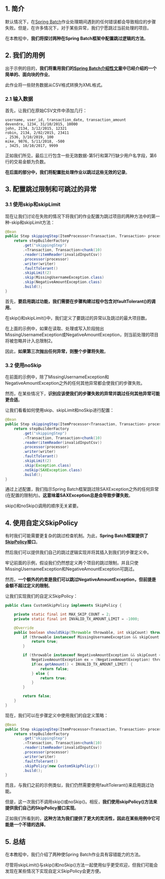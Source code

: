 ## 1. 简介

默认情况下，在[Spring Batch](https://spring.io/projects/spring-batch)作业处理期间遇到的任何错误都会导致相应的步骤失败。但是，在许多情况下，对于某些异常，我们宁愿跳过当前处理的项目。

在本教程中，**我们将探讨两种在Spring Batch框架中配置跳过逻辑的方法**。

## 2. 我们的用例

出于示例的目的，**我们将重用我们的[Spring Batch介绍性文章](https://www.baeldung.com/introduction-to-spring-batch)中已经介绍的一个简单的、面向块的作业**。

此作业将一些财务数据从CSV格式转换为XML格式。

### 2.1 输入数据

首先，让我们在原始CSV文件中添加几行：

```csv
username, user_id, transaction_date, transaction_amount
devendra, 1234, 31/10/2015, 10000
john, 2134, 3/12/2015, 12321
robin, 2134, 2/02/2015, 23411
, 2536, 3/10/2019, 100
mike, 9876, 5/11/2018, -500
, 3425, 10/10/2017, 9999
```

正如我们所见，最后三行包含一些无效数据-第5行和第7行缺少用户名字段，第6行的交易金额为负数。

**在后面的部分中，我们将配置批处理作业以跳过这些无效的记录**。

## 3. 配置跳过限制和可跳过的异常

### 3.1 使用skip和skipLimit

现在让我们讨论在失败的情况下将我们的作业配置为跳过项目的两种方法中的第一种-skip和skipLimit方法：

```java
@Bean
public Step skippingStep(ItemProcessor<Transaction, Transaction> processor, ItemWriter<Transaction> writer) throws ParseException {
    return stepBuilderFactory
        .get("skippingStep")
        .<Transaction, Transaction>chunk(10)
        .reader(itemReader(invalidInputCsv))
        .processor(processor)
        .writer(writer)
        .faultTolerant()
        .skipLimit(2)
        .skip(MissingUsernameException.class)
        .skip(NegativeAmountException.class)
        .build();
}
```

首先，**要启用跳过功能，我们需要在步骤构建过程中包含对faultTolerant()的调用**。

在skip()和skipLimit()中，我们定义了要跳过的异常以及跳过的最大项目数。

在上面的示例中，如果在读取、处理或写入阶段抛出MissingUsernameException或NegativeAmountException，则当前处理的项目将被忽略并计入总限制2。

因此，**如果第三次抛出任何异常，则整个步骤将失败**。

### 3.2 使用noSkip

在前面的示例中，除了MissingUsernameException和NegativeAmountException之外的任何其他异常都会使我们的步骤失败。

然而，在某些情况下，**识别应该使我们的步骤失败的异常并跳过任何其他异常可能更合适**。

让我们看看如何使用skip、skipLimit和noSkip进行配置：

```java
@Bean
public Step skippingStep(ItemProcessor<Transaction, Transaction> processor, ItemWriter<Transaction> writer) throws ParseException {
    return stepBuilderFactory
        .get("skippingStep")
        .<Transaction, Transaction>chunk(10)
        .reader(itemReader(invalidInputCsv))
        .processor(processor)
        .writer(writer)
        .faultTolerant()
        .skipLimit(2)
        .skip(Exception.class)
        .noSkip(SAXException.class)
        .build();
}
```

通过上述配置，我们指示Spring Batch框架跳过除SAXException之外的任何异常(在配置的限制内)。**这意味着SAXException总是会导致步骤失败**。

skip()和noSkip()调用的顺序无关紧要。

## 4. 使用自定义SkipPolicy

有时我们可能需要更复杂的跳过检查机制。为此，**Spring Batch框架提供了[SkipPolicy](https://docs.spring.io/spring-batch/4.1.x/api/org/springframework/batch/core/step/skip/SkipPolicy.html)接口**。

然后我们可以提供我们自己的跳过逻辑实现并将其插入到我们的步骤定义中。

牢记前面的示例，假设我们仍然想定义两个项目的跳过限制，并且只使MissingUsernameException和NegativeAmountException可跳过。

然而，**一个额外的约束是我们可以跳过NegativeAmountException，但前提是金额不超过定义的限制**。

让我们实现我们的自定义SkipPolicy：

```java
public class CustomSkipPolicy implements SkipPolicy {

    private static final int MAX_SKIP_COUNT = 2;
    private static final int INVALID_TX_AMOUNT_LIMIT = -1000;

    @Override
    public boolean shouldSkip(Throwable throwable, int skipCount) throws SkipLimitExceededException {
        if (throwable instanceof MissingUsernameException && skipCount < MAX_SKIP_COUNT) {
            return true;
        }

        if (throwable instanceof NegativeAmountException && skipCount < MAX_SKIP_COUNT ) {
            NegativeAmountException ex = (NegativeAmountException) throwable;
            if(ex.getAmount() < INVALID_TX_AMOUNT_LIMIT) {
                return false;
            } else {
                return true;
            }
        }

        return false;
    }
}
```

现在，我们可以在步骤定义中使用我们的自定义策略：

```java
@Bean
public Step skippingStep(ItemProcessor<Transaction, Transaction> processor, ItemWriter<Transaction> writer) throws ParseException {
    return stepBuilderFactory
        .get("skippingStep")
        .<Transaction, Transaction>chunk(10)
        .reader(itemReader(invalidInputCsv))
        .processor(processor)
        .writer(writer)
        .faultTolerant()
        .skipPolicy(new CustomSkipPolicy())
        .build();
}
```

而且，与我们之前的示例类似，我们仍然需要使用faultTolerant()来启用跳过功能。

但是，这一次我们不调用skip()或noSkip()。相反，**我们使用skipPolicy()方法来提供我们自己的SkipPolicy接口实现**。

正如我们所看到的，**这种方法为我们提供了更大的灵活性，因此在某些用例中它可能是一个不错的选择**。

## 5. 总结

在本教程中，我们介绍了两种使Spring Batch作业具有容错能力的方法。

尽管将skipLimit()与skip()和noSkip()方法一起使用似乎更受欢迎，但我们可能会发现在某些情况下实现自定义SkipPolicy会更方便。